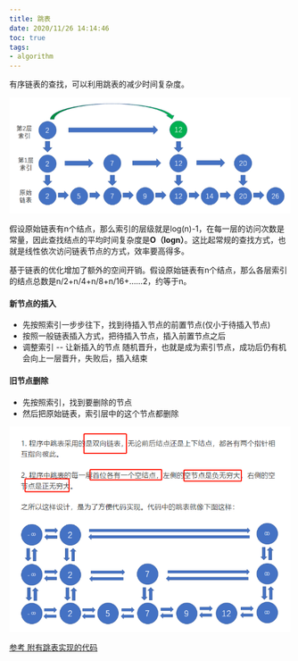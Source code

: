 ```yaml
---
title: 跳表
date: 2020/11/26 14:14:46
toc: true
tags:
- algorithm
---
```


有序链表的查找，可以利用跳表的减少时间复杂度。

<!--more-->

![image-20200826150602697](跳表/image-20200826150602697.png)

假设原始链表有n个结点，那么索引的层级就是log(n)-1，在每一层的访问次数是常量，因此查找结点的平均时间复杂度是**O（logn）**。这比起常规的查找方式，也就是线性依次访问链表节点的方式，效率要高得多。



基于链表的优化增加了额外的空间开销。假设原始链表有n个结点，那么各层索引的结点总数是n/2+n/4+n/8+n/16+......2，约等于n。





#### 新节点的插入

* 先按照索引一步步往下，找到待插入节点的前置节点(仅小于待插入节点)
* 按照一般链表插入方式，把待插入节点，插入前置节点之后
* 调整索引 -- 让新插入的节点 随机晋升，也就是成为索引节点，成功后仍有机会向上一层晋升，失败后，插入结束



#### 旧节点删除

* 先按照索引，找到要删除的节点
* 然后把原始链表，索引层中的这个节点都删除

![image-20200826155331278](跳表/image-20200826155331278.png)



[参考  附有跳表实现的代码](https://mp.weixin.qq.com/s/-1_jchMgIVeUdDhlTQCnnA)

